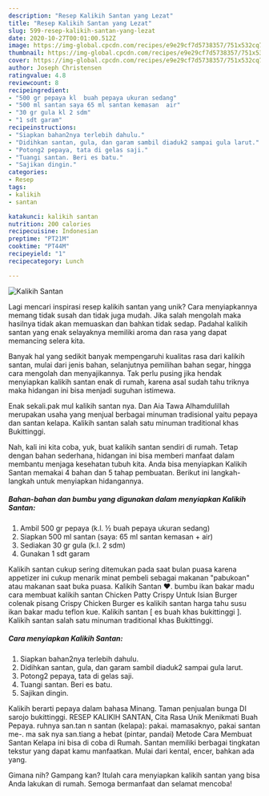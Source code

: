 ```yaml
---
description: "Resep Kalikih Santan yang Lezat"
title: "Resep Kalikih Santan yang Lezat"
slug: 599-resep-kalikih-santan-yang-lezat
date: 2020-10-27T00:01:00.512Z
image: https://img-global.cpcdn.com/recipes/e9e29cf7d5738357/751x532cq70/kalikih-santan-foto-resep-utama.jpg
thumbnail: https://img-global.cpcdn.com/recipes/e9e29cf7d5738357/751x532cq70/kalikih-santan-foto-resep-utama.jpg
cover: https://img-global.cpcdn.com/recipes/e9e29cf7d5738357/751x532cq70/kalikih-santan-foto-resep-utama.jpg
author: Joseph Christensen
ratingvalue: 4.8
reviewcount: 8
recipeingredient:
- "500 gr pepaya kl  buah pepaya ukuran sedang"
- "500 ml santan saya 65 ml santan kemasan  air"
- "30 gr gula kl 2 sdm"
- "1 sdt garam"
recipeinstructions:
- "Siapkan bahan2nya terlebih dahulu."
- "Didihkan santan, gula, dan garam sambil diaduk2 sampai gula larut."
- "Potong2 pepaya, tata di gelas saji."
- "Tuangi santan. Beri es batu."
- "Sajikan dingin."
categories:
- Resep
tags:
- kalikih
- santan

katakunci: kalikih santan 
nutrition: 200 calories
recipecuisine: Indonesian
preptime: "PT21M"
cooktime: "PT44M"
recipeyield: "1"
recipecategory: Lunch

---
```



![Kalikih Santan](https://img-global.cpcdn.com/recipes/e9e29cf7d5738357/751x532cq70/kalikih-santan-foto-resep-utama.jpg)

Lagi mencari inspirasi resep kalikih santan yang unik? Cara menyiapkannya memang tidak susah dan tidak juga mudah. Jika salah mengolah maka hasilnya tidak akan memuaskan dan bahkan tidak sedap. Padahal kalikih santan yang enak selayaknya memiliki aroma dan rasa yang dapat memancing selera kita.

Banyak hal yang sedikit banyak mempengaruhi kualitas rasa dari kalikih santan, mulai dari jenis bahan, selanjutnya pemilihan bahan segar, hingga cara mengolah dan menyajikannya. Tak perlu pusing jika hendak menyiapkan kalikih santan enak di rumah, karena asal sudah tahu triknya maka hidangan ini bisa menjadi suguhan istimewa.

Enak sekali.pak mul kalikih santan nya. Dan Aia Tawa Alhamdulillah merupakan usaha yang menjual berbagai minuman tradisional yaitu pepaya dan santan kelapa. Kalikih santan salah satu minuman traditional khas Bukittinggi.


Nah, kali ini kita coba, yuk, buat kalikih santan sendiri di rumah. Tetap dengan bahan sederhana, hidangan ini bisa memberi manfaat dalam membantu menjaga kesehatan tubuh kita. Anda bisa menyiapkan Kalikih Santan memakai 4 bahan dan 5 tahap pembuatan. Berikut ini langkah-langkah untuk menyiapkan hidangannya.

<!--inarticleads1-->

##### Bahan-bahan dan bumbu yang digunakan dalam menyiapkan Kalikih Santan:

1. Ambil 500 gr pepaya (k.l. ½ buah pepaya ukuran sedang)
1. Siapkan 500 ml santan (saya: 65 ml santan kemasan + air)
1. Sediakan 30 gr gula (k.l. 2 sdm)
1. Gunakan 1 sdt garam


Kalikih santan cukup sering ditemukan pada saat bulan puasa karena appetizer ini cukup menarik minat pembeli sebagai makanan &#34;pabukoan&#34; atau makanan saat buka puasa. Kalikih Santan ❤. bumbu ikan bakar madu cara membuat kalikih santan Chicken Patty Crispy Untuk Isian Burger colenak pisang Crispy Chicken Burger es kalikih santan harga tahu susu ikan bakar madu teflon kue. Kalikih santan [ es buah khas bukittinggi ]. Kalikih santan salah satu minuman traditional khas Bukittinggi. 

<!--inarticleads2-->

##### Cara menyiapkan Kalikih Santan:

1. Siapkan bahan2nya terlebih dahulu.
1. Didihkan santan, gula, dan garam sambil diaduk2 sampai gula larut.
1. Potong2 pepaya, tata di gelas saji.
1. Tuangi santan. Beri es batu.
1. Sajikan dingin.


Kalikih berarti pepaya dalam bahasa Minang. Taman penjualan bunga DI sarojo bukittinggi. RESEP KALIKIH SANTAN, Cita Rasa Unik Menikmati Buah Pepaya. ruhnya san.tan n santan (kelapa): pakai. mamasaknyo, pakai santan me-. ma sak nya san.tiang a hebat (pintar, pandai) Metode Cara Membuat Santan Kelapa ini bisa di coba di Rumah. Santan memiliki berbagai tingkatan tekstur yang dapat kamu manfaatkan. Mulai dari kental, encer, bahkan ada yang. 

Gimana nih? Gampang kan? Itulah cara menyiapkan kalikih santan yang bisa Anda lakukan di rumah. Semoga bermanfaat dan selamat mencoba!
